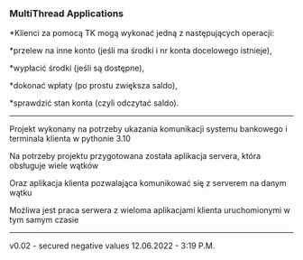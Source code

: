 ### MultiThread Applications

*Klienci za pomocą TK mogą wykonać jedną z następujących operacji:

*przelew na inne konto (jeśli ma środki i nr konta docelowego istnieje),

*wypłacić środki (jeśli są dostępne),

*dokonać wpłaty (po prostu zwiększa saldo),

*sprawdzić stan konta (czyli odczytać saldo).

___
Projekt wykonany na potrzeby ukazania komunikacji systemu bankowego i terminala klienta w pythonie 3.10

Na potrzeby projektu przygotowana została aplikacja servera, która obsługuje wiele wątków

Oraz aplikacja klienta pozwalająca komunikować się z serverem na danym wątku

Możliwa jest praca serwera z wieloma aplikacjami klienta uruchomionymi w tym samym czasie
___

v0.02 - secured negative values 12.06.2022 - 3:19 P.M.
